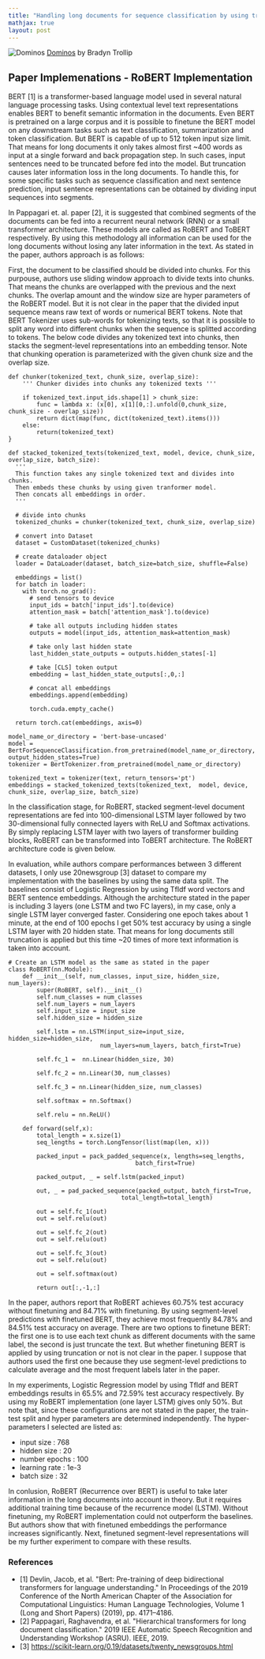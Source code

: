 ```yaml
---
title: "Handling long documents for sequence classification by using transformers - RoBERT (Recurrence over BERT)"
mathjax: true
layout: post
---
```


![Dominos](../assets/images/bradyn-trollip-pxVOztBa6mY-unsplash.jpg)
[Dominos](https://unsplash.com/photos/pxVOztBa6mY) by Bradyn Trollip


## Paper Implemenations - RoBERT Implementation

BERT [1] is a transformer-based language model used in several natural language processing tasks. Using contextual level text representations enables BERT to benefit semantic information in the documents. Even BERT is pretrained on a large corpus and it is possible to finetune the BERT model on any downstream tasks such as text classification, summarization and token classification. But BERT is capable of up to 512 token input size limit. That means for long documents it only takes almost first ~400 words as input at a single forward and back propagation step. In such cases, input sentences need to be truncated before fed into the model. But truncation causes later information loss in the long documents. To handle this, for some specific tasks such as sequence classification and next sentence prediction, input sentence representations can be obtained by dividing input sequences into segments.

In Pappagari et. al. paper [2], it is suggested that combined segments of the documents can be fed into a recurrent neural network (RNN) or a small transformer architecture. These models are called as RoBERT and ToBERT respectively. By using this methodology all information can be used for the long documents without losing any later information in the text. As stated in the paper, authors approach is as follows:

First, the document to be classified should be divided into chunks. For this purpouse, authors use sliding window approach to divide texts into chunks. That means the chunks are overlapped with the previous and the next chunks. The overlap amount and the window size are hyper parameters of the RoBERT model. But it is not clear in the paper that the divided input sequence means raw text of words or numerical BERT tokens. Note that BERT Tokenizer uses sub-words for tokenizing texts, so that it is possible to split any word into different chunks when the sequence is splitted according to tokens. The below code divides any tokenized text into chunks, then stacks the segment-level representations into an embedding tensor. Note that chunking operation is parameterized with the given chunk size and the overlap size.

````
def chunker(tokenized_text, chunk_size, overlap_size):
    ''' Chunker divides into chunks any tokenized texts '''

    if tokenized_text.input_ids.shape[1] > chunk_size:
        func = lambda x: (x[0], x[1][0,:].unfold(0,chunk_size, chunk_size - overlap_size))
        return dict(map(func, dict(tokenized_text).items()))
    else:
        return(tokenized_text)
}
````

````
def stacked_tokenized_texts(tokenized_text, model, device, chunk_size, overlap_size, batch_size):
  '''
  This function takes any single tokenized text and divides into chunks.
  Then embeds these chunks by using given tranformer model.
  Then concats all embeddings in order.
  '''

  # divide into chunks
  tokenized_chunks = chunker(tokenized_text, chunk_size, overlap_size)

  # convert into Dataset
  dataset = CustomDataset(tokenized_chunks)

  # create dataloader object
  loader = DataLoader(dataset, batch_size=batch_size, shuffle=False)

  embeddings = list()
  for batch in loader:
    with torch.no_grad():
      # send tensors to device
      input_ids = batch['input_ids'].to(device)
      attention_mask = batch['attention_mask'].to(device)

      # take all outputs including hidden states
      outputs = model(input_ids, attention_mask=attention_mask)

      # take only last hidden state
      last_hidden_state_outputs = outputs.hidden_states[-1]

      # take [CLS] token output
      embedding = last_hidden_state_outputs[:,0,:]

      # concat all embeddings
      embeddings.append(embedding)

      torch.cuda.empty_cache()

  return torch.cat(embeddings, axis=0)
````

````
model_name_or_directory = 'bert-base-uncased'
model = BertForSequenceClassification.from_pretrained(model_name_or_directory, output_hidden_states=True)
tokenizer = BertTokenizer.from_pretrained(model_name_or_directory)

tokenized_text = tokenizer(text, return_tensors='pt')
embeddings = stacked_tokenized_texts(tokenized_text,  model, device, chunk_size, overlap_size, batch_size)
````

In the classification stage, for RoBERT, stacked segment-level document representations are fed into 100-dimensional LSTM layer followed by two 30-dimensional fully connected layers with ReLU and Softmax activations. By simply replacing LSTM layer with two layers of transformer building blocks, RoBERT can be transformed into ToBERT architecture. The RoBERT architecture code is given below.

In evaluation, while authors compare performances between 3 different datasets, I only use 20newsgroup [3] dataset to compare my implementation with the baselines by using the same data split. The baselines consist of Logistic Regression by using TfIdf word vectors and BERT sentence embeddings. Although the architecture stated in the paper is including 3 layers (one LSTM and two FC layers), in my case, only a single LSTM layer converged faster. Considering one epoch takes about 1 minute, at the end of 100 epochs I get 50% test accuracy by using a single LSTM layer with 20 hidden state. That means for long documents still truncation is applied but this time ~20 times of more text information is taken into account.

````
# Create an LSTM model as the same as stated in the paper
class RoBERT(nn.Module):
    def __init__(self, num_classes, input_size, hidden_size, num_layers):
        super(RoBERT, self).__init__()
        self.num_classes = num_classes
        self.num_layers = num_layers
        self.input_size = input_size
        self.hidden_size = hidden_size

        self.lstm = nn.LSTM(input_size=input_size, hidden_size=hidden_size,
                          num_layers=num_layers, batch_first=True)
        
        self.fc_1 =  nn.Linear(hidden_size, 30)

        self.fc_2 = nn.Linear(30, num_classes)

        self.fc_3 = nn.Linear(hidden_size, num_classes)

        self.softmax = nn.Softmax()

        self.relu = nn.ReLU()
    
    def forward(self,x):
        total_length = x.size(1)
        seq_lengths = torch.LongTensor(list(map(len, x)))

        packed_input = pack_padded_sequence(x, lengths=seq_lengths,
                                    batch_first=True)

        packed_output, _ = self.lstm(packed_input)
        
        out, _ = pad_packed_sequence(packed_output, batch_first=True,
                                total_length=total_length)

        out = self.fc_1(out) 
        out = self.relu(out) 
        
        out = self.fc_2(out)
        out = self.relu(out) 

        out = self.fc_3(out)
        out = self.relu(out) 

        out = self.softmax(out)

        return out[:,-1,:]
````

In the paper, authors report that RoBERT achieves 60.75% test accuracy without finetuning and 84.71% with finetuning. By using segment-level predictions with finetuned BERT, they achieve most frequently 84.78% and 84.51% test accuracy on average. There are two options to finetune BERT: the first one is to use each text chunk as different documents with the same label, the second is just truncate the text. But whether finetuning BERT is applied by using truncation or not is not clear in the paper. I suppose that authors used the first one because they use segment-level predictions to calculate average and the most frequent labels later in the paper.

In my experiments, Logistic Regression model by using TfIdf and BERT embeddings results in 65.5% and 72.59% test accuracy respectively. By using my RoBERT implementation (one layer LSTM) gives only 50%. But note that, since these configurations are not stated in the paper, the train-test split and hyper parameters are determined independently. The hyper-parameters I selected are listed as:

-   input size      :   768
-   hidden size     :   20
-   number epochs   :   100
-   learning rate   :   1e-3
-   batch size      :   32

In conlusion, RoBERT (Recurrence over BERT) is useful to take later information in the long documents into account in theory. But it requires additional training time because of the recurrence model (LSTM). Without finetuning, my RoBERT implementation could not outperform the baselines. But authors show that with finetuned embeddings the performance increases significantly. Next, finetuned segment-level representations will be my further experiment to compare with these results.

### References
- [1]	Devlin, Jacob, et al. "Bert: Pre-training of deep bidirectional transformers for language understanding." In Proceedings of the 2019 Conference of the North American Chapter of the Association for Computational Linguistics: Human Language Technologies, Volume 1 (Long and Short Papers) (2019), pp. 4171–4186.
- [2] Pappagari, Raghavendra, et al. "Hierarchical transformers for long document classification." 2019 IEEE Automatic Speech Recognition and Understanding Workshop (ASRU). IEEE, 2019.
- [3] https://scikit-learn.org/0.19/datasets/twenty_newsgroups.html
